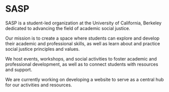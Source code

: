 <html>
  <head>
    <title>SASP</title>
  </head>
  <body>
    <h1>SASP</h1>
    <p>SASP is a student-led organization at the University of California, Berkeley dedicated to advancing the field of academic social justice.</p>
    <p>Our mission is to create a space where students can explore and develop their academic and professional skills, as well as learn about and practice social justice principles and values.</p>
    <p>We host events, workshops, and social activities to foster academic and professional development, as well as to connect students with resources and support.</p>
    <p>We are currently working on developing a website to serve as a central hub for our activities and resources.</p>
  </body>
</html>